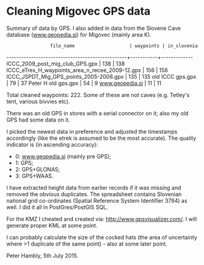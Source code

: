 # Cleaning Migovec GPS data

Summary of data by GPS. I also added in data from the Slovene Cave database (www.geopedia.si) for 
Migovec (mainly area K).

                    file_name                    | waypoints | in_slovenia
-------------------------------------------------+-----------+-------------
 ICCC_2009_post_mig_club_GPS.gpx                 |       138 |         138
 ICCC_eTrex_H_waypoints_area_n_recee_2009-12.gpx |       156 |         156
 ICCC_JSPDT_Mig_GPS_points_2005-2008.gpx         |       135 |         135
 old ICCC gps.gpx                                |        79 |          37
 Peter H old gps.gpx                             |        54 |           9
 www.geopedia.si                                 |        11 |          11

Total cleaned waypoints: 222. Some of these are not caves (e.g. Tetley's tent, various bivvies 
etc).
 
There was an old GPS in stores with a serial connector on it; also my old GPS had some data on it. 

I picked the newest data in preference and adjusted the timestamps accordingly (like the etrek is assumed to be the most accurate). 
The quality indicator is (in ascending accuracy):

- 0: www.geopedia.si (mainly pre GPS);
- 1: GPS;
- 2: GPS+GLONAS;
- 3: GPS+WAAS. 

I have extracted height data from earlier records if it was missing and removed the obvious 
duplicates. The spreadsheet contains Slovenian national grid co-ordinates (Spatial Reference 
System Identifier 3794) as well.  I did it all in PostGres/PostGIS SQL.

For the KMZ I cheated and created via: http://www.gpsvisualizer.com/. I will generate proper 
KML at some point.

I can probably calculate the size of the cocked hats (the area of uncertainty where >1 
duplicate of the same point) - also at some later point.

Peter Hambly, 5th July 2015.
